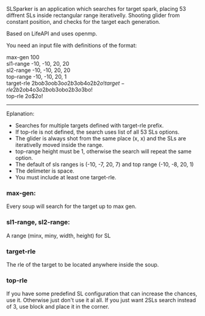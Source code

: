 SLSparker is an application which searches for target spark, placing 53 diffrent SLs inside rectangular range iterativelly. Shooting glider from constant position, and checks for the target each generation. 

Based on LifeAPI and uses openmp. 

You need an input file with definitions of the format: 

max-gen 100  
sl1-range -10, -10, 20, 20  
sl2-range -10, -10, 20, 20  
top-range -10, -10, 20, 1  
target-rle 2bo$b3o$ob3o$o2b3o$b4o$2b2o!  
target-rle 2b2o$b4o$3o2bo$b3obo$2b3o$3bo!  
top-rle 2o$2o!  

--------------

Eplanation: 

- Searches for multiple targets defined with target-rle prefix. 
- If top-rle is not defined, the search uses list of all 53 SLs options. 
- The glider is always shot from the same place (x, x) and the SLs are iterativelly moved inside the range. 
- top-range height must be 1, otherwise the search will repeat the same option. 
- The default of sls ranges is (-10, -7, 20, 7) and top range (-10, -8, 20, 1)
- The delimeter is space. 
- You must include at least one target-rle. 


### max-gen: 
Every soup will search for the target up to max gen. 

### sl1-range, sl2-range: 
A range (minx, miny, width, height) for SL 

### target-rle
The rle of the target to be located anywhere inside the soup. 

### top-rle
If you have some predefind SL configuration that can increase the chances, use it. Otherwise just don't use it al all. 
If you just want 2SLs search instead of 3, use block and place it in the corner. 
	
